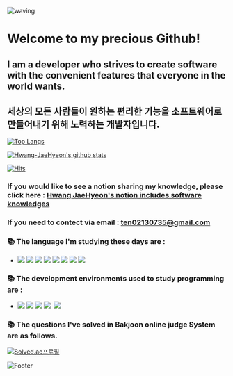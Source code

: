 ![waving](https://capsule-render.vercel.app/api?type=waving&height=200&text=&nbsp;&nbsp;&nbsp;&nbsp;&nbsp;&nbsp;&nbsp;Hwang&nbsp;JaeHyeon&fontAlign=30&fontAlignY=35&color=gradient)



# Welcome to my precious Github!

## I am a developer who strives to create software with the convenient features that everyone in the world wants.

## 세상의 모든 사람들이 원하는 편리한 기능을 소프트웨어로 만들어내기 위해 노력하는 개발자입니다.

[![Top Langs](https://github-readme-stats.vercel.app/api/top-langs/?username=ten0213)](https://github.com/anuraghazra/github-readme-stats)

 [![Hwang-JaeHyeon's github stats](https://github-readme-stats.vercel.app/api?username=ten0213)](https://github.com/anuraghazra/github-readme-stats)
 
 
[![Hits](https://hits.seeyoufarm.com/api/count/incr/badge.svg?url=https%3A%2F%2Fgithub.com%2Fs-owl-study%2FHwang-JaeHyeon.git&count_bg=%2379C83D&title_bg=%23555555&icon=&icon_color=%23E7E7E7&title=hits&edge_flat=false)](https://hits.seeyoufarm.com)

### If you would like to see a notion sharing my knowledge, please click here : [Hwang JaeHyeon's notion includes software knowledges](https://forsoftwareengineer.notion.site/Software-Engineering-Documentation-5c7ba55b98ad4c249e30918ffff238b8)

### If you need to contect via email : [ten02130735@gmail.com](ten02130735@gmail.com)

### 📚 The language I'm studying these days are :    
- <img src="https://img.shields.io/badge/Java-007396?logo=java&logoColor=white"/> <img src="https://img.shields.io/badge/HTML5-E34F26?style=flat-square&logo=HTML5&logoColor=white"/> <img src="https://img.shields.io/badge/CSS3-1572B6?logo=CSS3&logoColor=white"/> <img src="https://img.shields.io/badge/JavaScript-F7DF1E?logo=JavaScript&logoColor=white"/> <img src="https://img.shields.io/badge/Python-3766AB?style=flat-square&logo=Python&logoColor=white"/> <img src="https://img.shields.io/badge/c++-00599C?logo=c%2B%2B&logoColor=white"/> <img src="https://img.shields.io/badge/Typescript-78c631?style=flat&logo=typescript&logoColor=white"/> <img src="https://img.shields.io/badge/React-E34F26?style=flat-square&logo=react&logoColor=white"/>


### 📚 The development environments used to study programming are : 
-  <img src="https://img.shields.io/badge/Notion-000000?logo=Notion&logoColor=white"/> <img src="https://img.shields.io/badge/IntellijIDEA-000000?logo=IntellijIDEA&logoColor=white"/> <img src="https://img.shields.io/badge/EclipseIDE-2C2255?logo=EclipseIDE&logoColor=white"/> <img src="https://img.shields.io/badge/VisualStudioCode-007ACC?logo=VisualStudioCode&logoColor=white"/>&nbsp; <img src="https://img.shields.io/badge/Sublime Text-FF9800?logo=Sublime Text&logoColor=white"/> 

### 📚 The questions I've solved in Bakjoon online judge System are as follows.

[![Solved.ac프로필](http://mazassumnida.wtf/api/v2/generate_badge?boj=ten0213)](https://solved.ac/ten0213)

![Footer](https://capsule-render.vercel.app/api?type=waving&color=gradient&height=200&section=footer)
